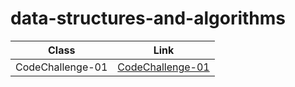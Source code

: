 # data-structures-and-algorithms
Class    | Link
---------|---------
CodeChallenge-01 | [CodeChallenge-01](/challenges/arrayReverse/array-reverse.js)